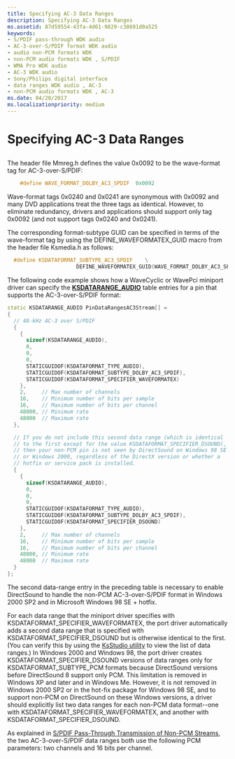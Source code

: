 ```yaml
---
title: Specifying AC-3 Data Ranges
description: Specifying AC-3 Data Ranges
ms.assetid: 87d59554-43fa-4d61-9829-c38691d0a525
keywords:
- S/PDIF pass-through WDK audio
- AC-3-over-S/PDIF format WDK audio
- audio non-PCM formats WDK
- non-PCM audio formats WDK , S/PDIF
- WMA Pro WDK audio
- AC-3 WDK audio
- Sony/Philips digital interface
- data ranges WDK audio , AC-3
- non-PCM audio formats WDK , AC-3
ms.date: 04/20/2017
ms.localizationpriority: medium
---
```


# Specifying AC-3 Data Ranges


## <span id="specifying_ac_3_data_ranges"></span><span id="SPECIFYING_AC_3_DATA_RANGES"></span>


The header file Mmreg.h defines the value 0x0092 to be the wave-format tag for AC-3-over-S/PDIF:

```cpp
    #define WAVE_FORMAT_DOLBY_AC3_SPDIF  0x0092
```

Wave-format tags 0x0240 and 0x0241 are synonymous with 0x0092 and many DVD applications treat the three tags as identical. However, to eliminate redundancy, drivers and applications should support only tag 0x0092 (and not support tags 0x0240 and 0x0241).

The corresponding format-subtype GUID can be specified in terms of the wave-format tag by using the DEFINE\_WAVEFORMATEX\_GUID macro from the header file Ksmedia.h as follows:

```cpp
  #define KSDATAFORMAT_SUBTYPE_AC3_SPDIF    \
                      DEFINE_WAVEFORMATEX_GUID(WAVE_FORMAT_DOLBY_AC3_SPDIF)
```

The following code example shows how a WaveCyclic or WavePci miniport driver can specify the [**KSDATARANGE\_AUDIO**](https://msdn.microsoft.com/library/windows/hardware/ff537096) table entries for a pin that supports the AC-3-over-S/PDIF format:

```cpp
static KSDATARANGE_AUDIO PinDataRangesAC3Stream[] =
{
  // 48-kHz AC-3 over S/PDIF
  {
    {
      sizeof(KSDATARANGE_AUDIO),
      0,
      0,
      0,
      STATICGUIDOF(KSDATAFORMAT_TYPE_AUDIO),
      STATICGUIDOF(KSDATAFORMAT_SUBTYPE_DOLBY_AC3_SPDIF),
      STATICGUIDOF(KSDATAFORMAT_SPECIFIER_WAVEFORMATEX)
    },
    2,     // Max number of channels
    16,    // Minimum number of bits per sample
    16,    // Maximum number of bits per channel
    48000, // Minimum rate
    48000  // Maximum rate
  },

  // If you do not include this second data range (which is identical
  // to the first except for the value KSDATAFORMAT_SPECIFIER_DSOUND),
  // then your non-PCM pin is not seen by DirectSound on Windows 98 SE
  // or Windows 2000, regardless of the DirectX version or whether a
  // hotfix or service pack is installed.
  {
    {
      sizeof(KSDATARANGE_AUDIO),
      0,
      0,
      0,
      STATICGUIDOF(KSDATAFORMAT_TYPE_AUDIO),
      STATICGUIDOF(KSDATAFORMAT_SUBTYPE_DOLBY_AC3_SPDIF),
      STATICGUIDOF(KSDATAFORMAT_SPECIFIER_DSOUND)
    },
    2,     // Max number of channels
    16,    // Minimum number of bits per sample
    16,    // Maximum number of bits per channel
    48000, // Minimum rate
    48000  // Maximum rate
  }
};
```

The second data-range entry in the preceding table is necessary to enable DirectSound to handle the non-PCM AC-3-over-S/PDIF format in Windows 2000 SP2 and in Microsoft Windows 98 SE + hotfix.

For each data range that the miniport driver specifies with KSDATAFORMAT\_SPECIFIER\_WAVEFORMATEX, the port driver automatically adds a second data range that is specified with KSDATAFORMAT\_SPECIFIER\_DSOUND but is otherwise identical to the first. (You can verify this by using the [KsStudio utility](ksstudio-utility.md) to view the list of data ranges.) In Windows 2000 and Windows 98, the port driver creates KSDATAFORMAT\_SPECIFIER\_DSOUND versions of data ranges only for KSDATAFORMAT\_SUBTYPE\_PCM formats because DirectSound versions before DirectSound 8 support only PCM. This limitation is removed in Windows XP and later and in Windows Me. However, it is not removed in Windows 2000 SP2 or in the hot-fix package for Windows 98 SE, and to support non-PCM on DirectSound on these Windows versions, a driver should explicitly list two data ranges for each non-PCM data format--one with KSDATAFORMAT\_SPECIFIER\_WAVEFORMATEX, and another with KSDATAFORMAT\_SPECIFIER\_DSOUND.

As explained in [S/PDIF Pass-Through Transmission of Non-PCM Streams](s-pdif-pass-through-transmission-of-non-pcm-streams.md), the two AC-3-over-S/PDIF data ranges both use the following PCM parameters: two channels and 16 bits per channel.

 

 




